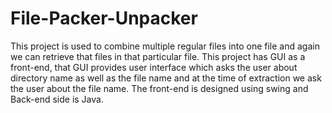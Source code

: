 # File-Packer-Unpacker
This project is used to combine multiple regular files into one file and again we can retrieve that files in that particular file.
This project has GUI as a front-end, that GUI provides user interface which asks the user about directory name as well as the file name and at the time of extraction we ask the user about the file name.
The front-end is designed using swing and Back-end side is Java.
